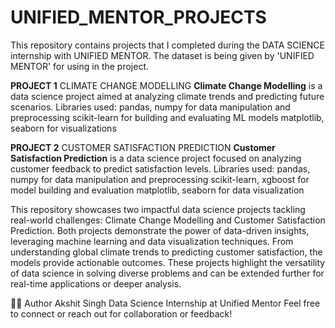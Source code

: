 # UNIFIED_MENTOR_PROJECTS
This repository contains projects that I completed during the DATA SCIENCE internship with UNIFIED MENTOR. The dataset is being given by 'UNIFIED MENTOR' for using in the project.

**PROJECT 1** CLIMATE CHANGE MODELLING
**Climate Change Modelling** is a data science project aimed at analyzing climate trends and predicting future scenarios.
Libraries used:
pandas, numpy for data manipulation and preprocessing
scikit-learn for building and evaluating ML models
matplotlib, seaborn for visualizations


**PROJECT 2** CUSTOMER SATISFACTION PREDICTION
**Customer Satisfaction Prediction** is a data science project focused on analyzing customer feedback to predict satisfaction levels.
Libraries used:
pandas, numpy for data manipulation and preprocessing
scikit-learn, xgboost for model building and evaluation
matplotlib, seaborn for data visualization


This repository showcases two impactful data science projects tackling real-world challenges: Climate Change Modelling and Customer Satisfaction Prediction.
Both projects demonstrate the power of data-driven insights, leveraging machine learning and data visualization techniques.
From understanding global climate trends to predicting customer satisfaction, the models provide actionable outcomes.
These projects highlight the versatility of data science in solving diverse problems and can be extended further for real-time applications or deeper analysis.

🙋‍♂️ Author
Akshit Singh
Data Science Internship at Unified Mentor
Feel free to connect or reach out for collaboration or feedback!
